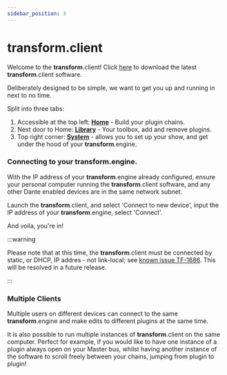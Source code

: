 ```yaml
---
sidebar_position: 3
---
```


# transform.client

Welcome to the **transform**.client!
Click [here](/downloads) to download the latest **transform**.client software.

Deliberately designed to be simple, we want to get you up and running in next to no time.

Split into three tabs:

1. Accessible at the top left: [**Home**](home) - Build your plugin chains.
2. Next door to Home: [**Library**](library) - Your toolbox, add and remove plugins.
3. Top right corner: [**System**](system/showfiles) - allows you to set up your show, and get under the hood of your **transform**.engine.

### Connecting to your **transform**.engine.

With the IP address of your **transform**.engine already configured, ensure your personal computer running the **transform**.client software, and any other Dante enabled devices are in the same network subnet.

Launch the **transform**.client, and select 'Connect to new device', input the IP address of your **transform**.engine, select 'Connect'.

And voila, you're in!

:::warning

Please note that at this time, the **transform**.client must be connected by static, or DHCP, IP addres - not link-local; see [known issue TF-1686](../known-issues).
This will be resolved in a future release.

:::

### Multiple Clients

Multiple users on different devices can connect to the same **transform**.engine and make edits to different plugins at the same time.

It is also possible to run multiple instances of **transform**.client on the same computer. Perfect for example, if you would like to have one instance of a plugin always open on your Master bus, whilst having another instance of the software to scroll freely between your chains, jumping from plugin to plugin!
